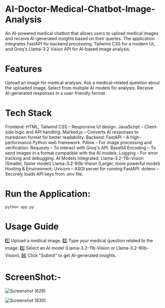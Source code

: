 # AI-Doctor-Medical-Chatbot-Image-Analysis

An AI-powered medical chatbot that allows users to upload medical images and receive AI-generated insights based on their queries. The application integrates FastAPI for backend processing, Tailwind CSS for a modern UI, and Groq's Llama-3.2 Vision API for AI-based image analysis.

# Features
Upload an image for medical analysis.
Ask a medical-related question about the uploaded image.
Select from multiple AI models for analysis.
Receive AI-generated responses in a user-friendly format.

# Tech Stack
  Frontend:
HTML, Tailwind CSS – Responsive UI design.
JavaScript – Client-side logic and API handling.
Marked.js – Converts AI responses to markdown format for better readability.
  Backend:
FastAPI – A high-performance Python web framework.
Pillow – For image processing and verification.
Requests – To interact with Groq's API.
Base64 Encoding – To send images in a format compatible with the AI models.
Logging – For error tracking and debugging.
  AI Models Integrated:
Llama-3.2-11b-Vision (Smaller, faster model)
Llama-3.2-90b-Vision (Larger, more powerful model)
Hosting & Environment:
Uvicorn – ASGI server for running FastAPI.
dotenv – Securely loads API keys from .env file.

# Run the Application:
    python app.py

# Usage Guide
1️⃣ Upload a medical image.
2️⃣ Type your medical question related to the image.
3️⃣ Select an AI model (Llama-3.2-11b-Vision or Llama-3.2-90b-Vision).
4️⃣ Click "Submit" to get AI-generated insights.

# ScreenShot:-

![Screenshot (629)](https://github.com/user-attachments/assets/e8e6341c-902a-416d-8e62-a1de255160aa)

![Screenshot (630)](https://github.com/user-attachments/assets/d17997f8-192b-4ba6-a6ff-8b099a822b58)


